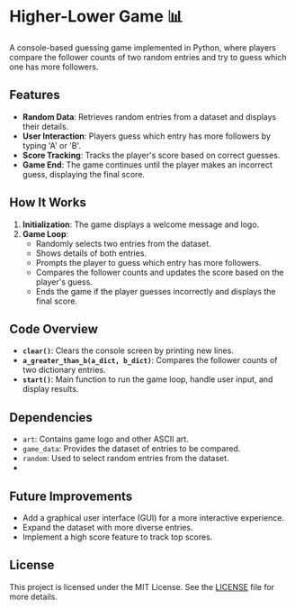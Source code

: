 # Higher-Lower Game 📊

A console-based guessing game implemented in Python, where players compare the follower counts of two random entries and try to guess which one has more followers.

## Features

- **Random Data**: Retrieves random entries from a dataset and displays their details.
- **User Interaction**: Players guess which entry has more followers by typing 'A' or 'B'.
- **Score Tracking**: Tracks the player's score based on correct guesses.
- **Game End**: The game continues until the player makes an incorrect guess, displaying the final score.

## How It Works

1. **Initialization**: The game displays a welcome message and logo.
2. **Game Loop**:
    - Randomly selects two entries from the dataset.
    - Shows details of both entries.
    - Prompts the player to guess which entry has more followers.
    - Compares the follower counts and updates the score based on the player's guess.
    - Ends the game if the player guesses incorrectly and displays the final score.

## Code Overview

- **`clear()`**: Clears the console screen by printing new lines.
- **`a_greater_than_b(a_dict, b_dict)`**: Compares the follower counts of two dictionary entries.
- **`start()`**: Main function to run the game loop, handle user input, and display results.

## Dependencies

- `art`: Contains game logo and other ASCII art.
- `game_data`: Provides the dataset of entries to be compared.
- `random`: Used to select random entries from the dataset.
- 

## Future Improvements

- Add a graphical user interface (GUI) for a more interactive experience.
- Expand the dataset with more diverse entries.
- Implement a high score feature to track top scores.

## License

This project is licensed under the MIT License. See the [LICENSE](LICENSE) file for more details.
